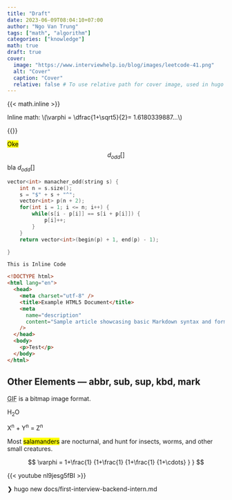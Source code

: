 ```yaml
---
title: "Draft"
date: 2023-06-09T08:04:10+07:00
author: "Ngo Van Trung"
tags: ["math", "algorithm"]
categories: ["knowledge"]
math: true
draft: true
cover:
  image: "https://www.interviewhelp.io/blog/images/leetcode-41.png"
  alt: "Cover"
  caption: "Cover"
  relative: false # To use relative path for cover image, used in hugo Page-bundles
---
```


{{< math.inline >}}

<p>
Inline math: \(\varphi = \dfrac{1+\sqrt5}{2}= 1.6180339887…\)
</p>
{{</ math.inline >}}

<mark>Oke </mark> $$d_{odd}[]$$
bla $d_{odd}[]$

```cpp
vector<int> manacher_odd(string s) {
    int n = s.size();
    s = "$" + s + "^";
    vector<int> p(n + 2);
    for(int i = 1; i <= n; i++) {
        while(s[i - p[i]] == s[i + p[i]]) {
            p[i]++;
        }
    }
    return vector<int>(begin(p) + 1, end(p) - 1);

}
```

`This is Inline Code`

```html {linenos=true}
<!DOCTYPE html>
<html lang="en">
  <head>
    <meta charset="utf-8" />
    <title>Example HTML5 Document</title>
    <meta
      name="description"
      content="Sample article showcasing basic Markdown syntax and formatting for HTML elements."
    />
  </head>
  <body>
    <p>Test</p>
  </body>
</html>
```

## Other Elements — abbr, sub, sup, kbd, mark

<abbr title="Graphics Interchange Format">GIF</abbr> is a bitmap image format.

H<sub>2</sub>O

X<sup>n</sup> + Y<sup>n</sup> = Z<sup>n</sup>

Most <mark>salamanders</mark> are nocturnal, and hunt for insects, worms, and other small creatures.

$$
 \varphi = 1+\frac{1} {1+\frac{1} {1+\frac{1} {1+\cdots} } }
$$

{{< youtube nl9jesg5fBI >}}

❯ hugo new docs/first-interview-backend-intern.md
